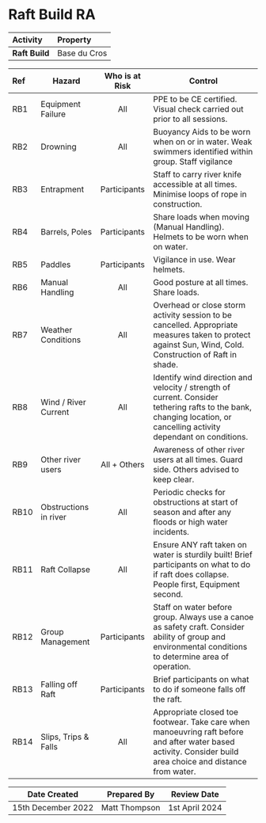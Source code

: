 # Raft Build RA

| **Activity**   | **Property** |
|:-------------- |:------------ |
| **Raft Build** | Base du Cros | 

| **Ref** | **Hazard**            | **Who is at Risk** | **Control**                                                                                                                                                          |
|:------- | --------------------- |:------------------:| -------------------------------------------------------------------------------------------------------------------------------------------------------------------- |
| RB1     | Equipment Failure     |        All         | PPE to be CE certified. Visual check carried out prior to all sessions.                                                                                              |
| RB2     | Drowning              |        All         | Buoyancy Aids to be worn when on or in water. Weak swimmers identified within group. Staff vigilance                                                                 |
| RB3     | Entrapment            |    Participants    | Staff to carry river knife accessible at all times. Minimise loops of rope in construction.                                                                          |
| RB4     | Barrels, Poles        |    Participants    | Share loads when moving (Manual Handling). Helmets to be worn when on water.                                                                                         |
| RB5     | Paddles               |    Participants    | Vigilance in use. Wear helmets.                                                                                                                                      |
| RB6     | Manual Handling       |        All         | Good posture at all times. Share loads.                                                                                                                              |
| RB7     | Weather Conditions    |        All         | Overhead or close storm activity session to be cancelled. Appropriate measures taken to protect against Sun, Wind, Cold. Construction of Raft in shade.              |
| RB8     | Wind / River Current  |        All         | Identify wind direction and velocity / strength of current. Consider tethering rafts to the bank, changing location, or cancelling activity dependant on conditions. |
| RB9     | Other river users     |    All + Others    | Awareness of other river users at all times. Guard side. Others advised to keep clear.                                                                               |
| RB10    | Obstructions in river |        All         | Periodic checks for obstructions at start of season and after any floods or high water incidents.                                                                    |
| RB11    | Raft Collapse         |        All         | Ensure ANY raft taken on water is sturdily built! Brief participants on what to do if raft does collapse. People first, Equipment second.                            |
| RB12    | Group Management      |    Participants    | Staff on water before group. Always use a canoe as safety craft. Consider ability of group and environmental conditions to determine area of operation.              |
| RB13    | Falling off Raft      |    Participants    | Brief participants on what to do if someone falls off the raft.                                                                                                      |
| RB14    | Slips, Trips & Falls  |        All         | Appropriate closed toe footwear. Take care when manoeuvring raft before and after water based activity. Consider build area choice and distance from water.          | 

| **Date Created**   | **Prepared By** | **Review Date** |
| ------------------ | --------------- | --------------- |
| 15th December 2022 | Matt Thompson   | 1st April 2024 | 

